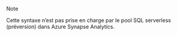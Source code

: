 > [!NOTE]
> Cette syntaxe n’est pas prise en charge par le pool SQL serverless (préversion) dans Azure Synapse Analytics.
